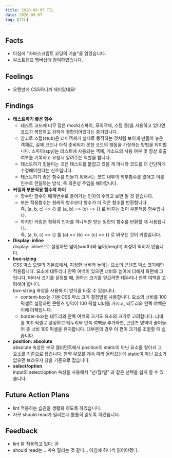 ```yaml
---
title: 2020-09-07 TIL
date: 2020-09-07
tag: [TIL]
---
```


## Facts

- 아침에 "자바스크립트 코딩의 기술"을 읽었습니다.
- 부스트캠프 멤버십에 참여하였습니다.

## Feelings

- 오랜만에 CSS하니까 재미있네요!

## Findings

- **테스트하기 좋은 함수**  
  - 테스트 코드에 너무 많은 mock(스파이, 모의객체, 스텁 등)을 사용하고 있다면 코드가 복잡하고 강하게 결합되어있다는 증거입니다.
  - 참고로 스텁(stub)은 더미객체가 실제로 동작하는 것처럼 보이게 만들어 놓은 객체로, 실제 코드나 아직 준비되지 못한 코드의 행동을 가장하는 방법을 의미합니다. 스파이(spy)는 테스트에 사용되는 객체, 메소드의 사용 여부 및 정상 호출 여부를 기록하고 요청시 알려주는 역할을 합니다.
  - 테스트하기 힘들다는 것은 테스트를 붙잡고 있을 게 아니라 코드를 더 간단하게 수정해야한다는 신호입니다.
  - 테스트하기 좋은 함수를 만들기 위해서는 코드 내부의 외부함수를 없애고 이를 인수로 전달하는 방식, 즉 의존성 주입을 해야합니다.  
- **커링과 부분적용 함수의 차이**  
  - 항수란 함수의 매개변수로 들어가는 인자의 수라고 보면 될 것 같습니다.
  - 부분 적용함수는 원래의 항수보다 항수가 더 적은 함수를 반환합니다.  
    즉, (a, b, c) => {} 를 (a, b) => (c) => {} 로 바꾸는 것이 부분적용 함수입니다.
  - 하지만 커링은 정확히 인자를 하나씩만 받는 일련의 함수를 반환할 때 사용됩니다.  
    즉, (a, b, c) => {} 를 (a) => (b) => (c) => {} 로 바꾸는 것이 커링입니다.
- **Display: inline**  
  display: inline으로 설정하면 넓이(width)와 높이(height) 속성이 먹히지 않습니다.
- **box-sizing**  
  CSS 박스 모델의 기본값에서, 지정한 너비와 높이는 요소의 콘텐츠 박스 크기에만 적용됩니다. 요소에 테두리나 안쪽 여백이 있으면 너비와 높이에 더해서 화면에 그립니다. 따라서 크기를 설정할 때, 원하는 크기를 얻으려면 테두리나 안쪽 여백을 고려해야 합니다.  
  box-sizing 속성을 사용해 이 방식을 바꿀 수 있습니다.  
  - content-box는 기본 CSS 박스 크기 결정법을 사용합니다. 요소의 너비를 100 픽셀로 설정하면 콘텐츠 영역이 100 픽셀 너비를 가지고, 테두리와 안쪽 여백은 이에 더해집니다.
  - border-box는 테두리와 안쪽 여백의 크기도 요소의 크기로 고려합니다. 너비를 100 픽셀로 설정하고 테두리와 안쪽 여백을 추가하면, 콘텐츠 영역이 줄어들어 총 너비 100 픽셀을 유지합니다. 대부분의 경우 이 편이 크기를 조절할 때 쉽습니다.
- **position: absolute**  
  absolute 속성은 부모 엘리먼트에서 position이 static이 아닌 요소를 찾아서 그 요소를 기준으로 잡습니다. 만약 부모를 계속 따라 올라갔는데 static이 아닌 요소가 없으면 브라우저 창을 기준으로 잡습니다.
- **select/option**  
  input의 select/option 속성을 사용해서 "년/월/일" 과 같은 선택을 쉽게 할 수 있습니다.

## Future Action Plans

- lint 적용하는 습관을 생활화 하도록 하겠습니다.
- 자꾸 should read가 밀리는데 틈틈히 읽도록 하겠습니다.

## Feedback

- lint 잘 적용하고 있다. 굳
- should read는... 계속 밀리는 것 같다... 아침에 하나씩 읽어야겠다.
